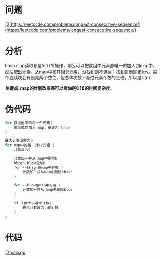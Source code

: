 # 问题
见[https://leetcode.com/problems/longest-consecutive-sequence/](https://leetcode.com/problems/longest-consecutive-sequence/)
# 分析
hash map读取都是`O(1)`的操作，那么可以把数组中元素都唯一的加入到map中，然后取出元素。从map中找其相邻元素，没找到则不连续；找到则删除该key。每个连续块会有首尾两个空位，但总体次数不超过元素个数的三倍。所以是O(n). 

**关键点**: **map的增删改查都可以看做是O(1)的时间复杂度**。

# 伪代码
```go
for 数组里面的每一个元素{
    覆盖式的加入 map，值设为 true
}

最大计数设置为0
for map中的每一对kv元祖 {
    计数设为0

    计数加一并从 map中删除k
    khigh,klow设为k
    for ++khigh在map中存在 {
        计数加一并从map中删除khigh
    }

    for --klow在map中存在 {
        计数加一并从 map中删除klow
    }

    if 计数大于最大计数{
        最大计数设为当前计数
    }
}
```
# 代码
见[main.go](main.go)
